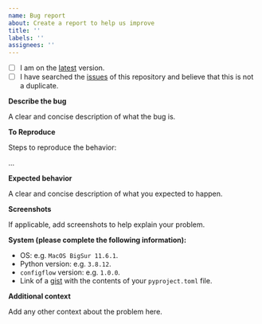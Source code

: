 ```yaml
---
name: Bug report
about: Create a report to help us improve
title: ''
labels: ''
assignees: ''
---
```


- [ ] I am on the [latest](https://github.com/volopivoshenko/configflow/releases/latest) version.
- [ ] I have searched the [issues](https://github.com/volopivoshenko/configflow/issues) of this repository and believe that this is not a duplicate.

**Describe the bug**

A clear and concise description of what the bug is.

**To Reproduce**

Steps to reproduce the behavior:

...

**Expected behavior**

A clear and concise description of what you expected to happen.

**Screenshots**

If applicable, add screenshots to help explain your problem.

**System (please complete the following information):**

- OS: e.g. `MacOS BigSur 11.6.1`.
- Python version: e.g. `3.8.12`.
- `configflow` version: e.g. `1.0.0`.
- Link of a [gist](https://gist.github.com/) with the contents of your `pyproject.toml` file.

**Additional context**

Add any other context about the problem here.
